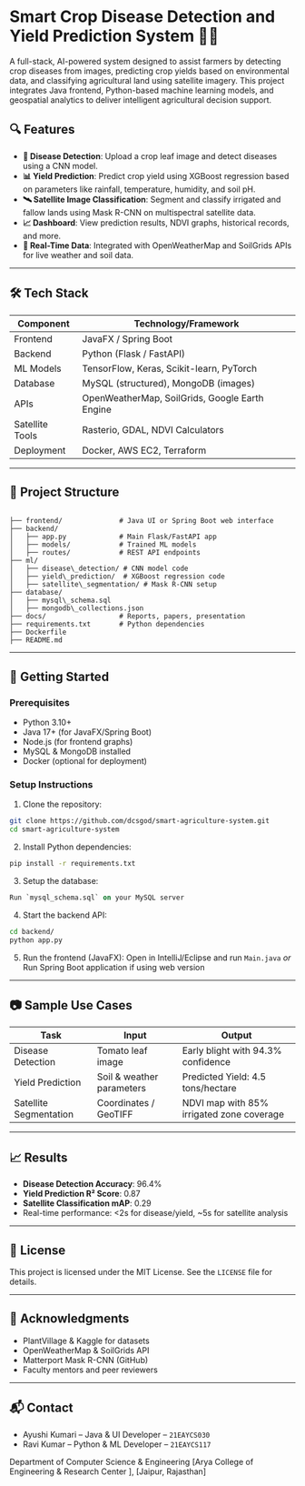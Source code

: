 

# Smart Crop Disease Detection and Yield Prediction System 🌾🧠

A full-stack, AI-powered system designed to assist farmers by detecting crop diseases from images, predicting crop yields based on environmental data, and classifying agricultural land using satellite imagery. This project integrates Java frontend, Python-based machine learning models, and geospatial analytics to deliver intelligent agricultural decision support.


## 🔍 Features

- **🌿 Disease Detection**: Upload a crop leaf image and detect diseases using a CNN model.
- **📊 Yield Prediction**: Predict crop yield using XGBoost regression based on parameters like rainfall, temperature, humidity, and soil pH.
- **🛰️ Satellite Image Classification**: Segment and classify irrigated and fallow lands using Mask R-CNN on multispectral satellite data.
- **📈 Dashboard**: View prediction results, NDVI graphs, historical records, and more.
- **📡 Real-Time Data**: Integrated with OpenWeatherMap and SoilGrids APIs for live weather and soil data.

---

## 🛠️ Tech Stack

| Component         | Technology/Framework                    |
|-------------------|------------------------------------------|
| Frontend          | JavaFX / Spring Boot                     |
| Backend           | Python (Flask / FastAPI)                 |
| ML Models         | TensorFlow, Keras, Scikit-learn, PyTorch |
| Database          | MySQL (structured), MongoDB (images)     |
| APIs              | OpenWeatherMap, SoilGrids, Google Earth Engine |
| Satellite Tools   | Rasterio, GDAL, NDVI Calculators         |
| Deployment        | Docker, AWS EC2, Terraform               |

---

## 📁 Project Structure

```

├── frontend/              # Java UI or Spring Boot web interface
├── backend/
│   ├── app.py             # Main Flask/FastAPI app
│   ├── models/            # Trained ML models
│   ├── routes/            # REST API endpoints
├── ml/
│   ├── disease\_detection/ # CNN model code
│   ├── yield\_prediction/  # XGBoost regression code
│   ├── satellite\_segmentation/ # Mask R-CNN setup
├── database/
│   ├── mysql\_schema.sql
│   ├── mongodb\_collections.json
├── docs/                  # Reports, papers, presentation
├── requirements.txt       # Python dependencies
├── Dockerfile
├── README.md

````

---

## 🚀 Getting Started

### Prerequisites

- Python 3.10+
- Java 17+ (for JavaFX/Spring Boot)
- Node.js (for frontend graphs)
- MySQL & MongoDB installed
- Docker (optional for deployment)

### Setup Instructions

1. Clone the repository:
```bash
git clone https://github.com/dcsgod/smart-agriculture-system.git
cd smart-agriculture-system
````

2. Install Python dependencies:

```bash
pip install -r requirements.txt
```

3. Setup the database:

```sql
Run `mysql_schema.sql` on your MySQL server
```

4. Start the backend API:

```bash
cd backend/
python app.py
```

5. Run the frontend (JavaFX):
   Open in IntelliJ/Eclipse and run `Main.java`
   *or*
   Run Spring Boot application if using web version

---

## 📷 Sample Use Cases

| Task                   | Input                     | Output                                    |
| ---------------------- | ------------------------- | ----------------------------------------- |
| Disease Detection      | Tomato leaf image         | Early blight with 94.3% confidence        |
| Yield Prediction       | Soil & weather parameters | Predicted Yield: 4.5 tons/hectare         |
| Satellite Segmentation | Coordinates / GeoTIFF     | NDVI map with 85% irrigated zone coverage |

---

## 📈 Results

* **Disease Detection Accuracy**: 96.4%
* **Yield Prediction R² Score**: 0.87
* **Satellite Classification mAP**: 0.29
* Real-time performance: <2s for disease/yield, \~5s for satellite analysis

---

## 📜 License

This project is licensed under the MIT License. See the `LICENSE` file for details.

---

## 🙏 Acknowledgments

* PlantVillage & Kaggle for datasets
* OpenWeatherMap & SoilGrids API
* Matterport Mask R-CNN (GitHub)
* Faculty mentors and peer reviewers

---

## 📬 Contact

* Ayushi Kumari – Java & UI Developer – `21EAYCS030`
* Ravi Kumar – Python & ML Developer – `21EAYCS117`

Department of Computer Science & Engineering
\[Arya College of Engineering & Research Center  ], \[Jaipur, Rajasthan]

```

